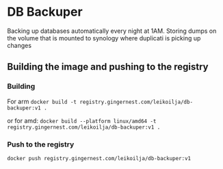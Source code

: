 # DB Backuper

Backing up databases automatically every night at 1AM.
Storing dumps on the volume that is mounted to synology where duplicati is picking up changes

## Building the image and pushing to the registry

### Building

For arm
`docker build -t registry.gingernest.com/leikoilja/db-backuper:v1 .`

or for amd:
`docker build --platform linux/amd64 -t registry.gingernest.com/leikoilja/db-backuper:v1 .`

### Push to the registry
`docker push registry.gingernest.com/leikoilja/db-backuper:v1`
